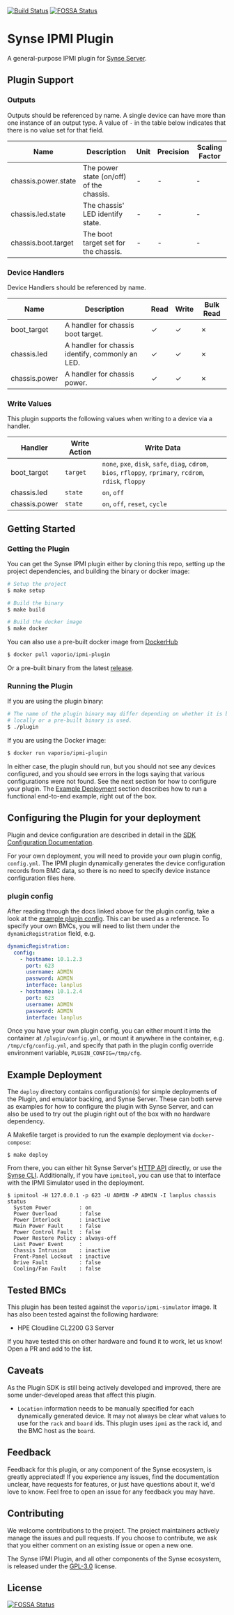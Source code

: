[![Build Status](https://build.vio.sh/buildStatus/icon?job=vapor-ware/synse-ipmi-plugin/master)](https://build.vio.sh/blue/organizations/jenkins/vapor-ware%2Fsynse-ipmi-plugin/activity)
[![FOSSA Status](https://app.fossa.io/api/projects/git%2Bgithub.com%2Fvapor-ware%2Fsynse-ipmi-plugin.svg?type=shield)](https://app.fossa.io/projects/git%2Bgithub.com%2Fvapor-ware%2Fsynse-ipmi-plugin?ref=badge_shield)

# Synse IPMI Plugin
A general-purpose IPMI plugin for [Synse Server][synse-server].

## Plugin Support
### Outputs
Outputs should be referenced by name. A single device can have more than one instance
of an output type. A value of `-` in the table below indicates that there is no value
set for that field.

| Name | Description | Unit | Precision | Scaling Factor |
| ---- | ----------- | ---- | --------- | -------------- |
| chassis.power.state | The power state (on/off) of the chassis. | - | - | - |
| chassis.led.state | The chassis' LED identify state. | - | - | - |
| chassis.boot.target | The boot target set for the chassis. | - | - | - |


### Device Handlers
Device Handlers should be referenced by name.

| Name | Description | Read | Write | Bulk Read |
| ---- | ----------- | ---- | ----- | --------- |
| boot_target | A handler for chassis boot target. | ✓ | ✓ | ✗ |
| chassis.led | A handler for chassis identify, commonly an LED. | ✓ | ✓ | ✗ |
| chassis.power | A handler for chassis power. | ✓ | ✓ | ✗ |


### Write Values
This plugin supports the following values when writing to a device via a handler.

| Handler | Write Action | Write Data |
| ------- | ------------ | ---------- |
| boot_target | `target` | `none`, `pxe`, `disk`, `safe`, `diag`, `cdrom`, `bios`, `rfloppy`, `rprimary`, `rcdrom`, `rdisk`, `floppy` |
| chassis.led | `state` | `on`, `off` |
| chassis.power | `state` | `on`, `off`, `reset`, `cycle` |

## Getting Started

### Getting the Plugin
You can get the Synse IPMI plugin either by cloning this repo, setting up the project dependencies,
and building the binary or docker image:
```bash
# Setup the project
$ make setup

# Build the binary
$ make build

# Build the docker image
$ make docker
```

You can also use a pre-built docker image from [DockerHub][plugin-dockerhub]
```bash
$ docker pull vaporio/ipmi-plugin
```

Or a pre-built binary from the latest [release][plugin-release].

### Running the Plugin
If you are using the plugin binary:
```bash
# The name of the plugin binary may differ depending on whether it is built
# locally or a pre-built binary is used.
$ ./plugin
```

If you are using the Docker image:
```bash
$ docker run vaporio/ipmi-plugin
```

In either case, the plugin should run, but you should not see any devices configured,
and you should see errors in the logs saying that various configurations were not found.
See the next section for how to configure your plugin. The [Example Deployment](#example-deployment)
section describes how to run a functional end-to-end example, right out of the box.

## Configuring the Plugin for your deployment
Plugin and device configuration are described in detail in the [SDK Configuration Documentation][sdk-config-docs].

For your own deployment, you will need to provide your own plugin config, `config.yml`.
The IPMI plugin dynamically generates the device configuration records from BMC data, so
there is no need to specify device instance configuration files here.

### plugin config
After reading through the docs linked above for the plugin config, take a look at the [example
plugin config](example/plugin.yml). This can be used as a reference. To specify your own BMCs, you
will need to list them under the `dynamicRegistration` field, e.g.

```yaml
dynamicRegistration:
  config:
    - hostname: 10.1.2.3
      port: 623
      username: ADMIN
      password: ADMIN
      interface: lanplus
    - hostname: 10.1.2.4
      port: 623
      username: ADMIN
      password: ADMIN
      interface: lanplus
```

Once you have your own plugin config, you can either mount it into the container at `/plugin/config.yml`, 
or mount it anywhere in the container, e.g. `/tmp/cfg/config.yml`, and specify that path in
the plugin config override environment variable, `PLUGIN_CONFIG=/tmp/cfg`.


## Example Deployment
The `deploy` directory contains configuration(s) for simple deployments of the Plugin,
and emulator backing, and Synse Server. These can both serve as examples for how to configure
the plugin with Synse Server, and can also be used to try out the plugin right out of the
box with no hardware dependency.

A Makefile target is provided to run the example deployment via `docker-compose`:
```console
$ make deploy
```

From there, you can either hit Synse Server's [HTTP API][synse-server-api] directly, or
use the [Synse CLI][synse-cli]. Additionally, if you have `ipmitool`, you can use that to
interface with the IPMI Simulator used in the deployment.

```console
$ ipmitool -H 127.0.0.1 -p 623 -U ADMIN -P ADMIN -I lanplus chassis status
  System Power         : on
  Power Overload       : false
  Power Interlock      : inactive
  Main Power Fault     : false
  Power Control Fault  : false
  Power Restore Policy : always-off
  Last Power Event     : 
  Chassis Intrusion    : inactive
  Front-Panel Lockout  : inactive
  Drive Fault          : false
  Cooling/Fan Fault    : false
```

## Tested BMCs
This plugin has been tested against the `vaporio/ipmi-simulator` image. It has also been
tested against the following hardware:

- HPE Cloudline CL2200 G3 Server

If you have tested this on other hardware and found it to work, let us know! Open a PR
and add to the list.

## Caveats
As the Plugin SDK is still being actively developed and improved, there are some under-developed
areas that affect this plugin. 
- `Location` information needs to be manually specified for each dynamically generated
  device. It may not always be clear what values to use for the `rack` and `board` ids.
  This plugin uses `ipmi` as the rack id, and the BMC host as the `board`.

## Feedback
Feedback for this plugin, or any component of the Synse ecosystem, is greatly appreciated!
If you experience any issues, find the documentation unclear, have requests for features,
or just have questions about it, we'd love to know. Feel free to open an issue for any
feedback you may have.

## Contributing
We welcome contributions to the project. The project maintainers actively manage the issues
and pull requests. If you choose to contribute, we ask that you either comment on an existing
issue or open a new one.

The Synse IPMI Plugin, and all other components of the Synse ecosystem, is released under the
[GPL-3.0](LICENSE) license.


[synse-server-api]: https://vapor-ware.github.io/synse-server
[synse-server]: https://github.com/vapor-ware/synse-server
[synse-sdk]: https://github.com/vapor-ware/synse-sdk
[synse-cli]: https://github.com/vapor-ware/synse-cli
[plugin-dockerhub]: https://hub.docker.com/r/vaporio/ipmi-plugin
[plugin-release]: https://github.com/vapor-ware/synse-ipmi-plugin/releases
[sdk-config-docs]: http://synse-sdk.readthedocs.io/en/latest/user/configuration.html

## License
[![FOSSA Status](https://app.fossa.io/api/projects/git%2Bgithub.com%2Fvapor-ware%2Fsynse-ipmi-plugin.svg?type=large)](https://app.fossa.io/projects/git%2Bgithub.com%2Fvapor-ware%2Fsynse-ipmi-plugin?ref=badge_large)